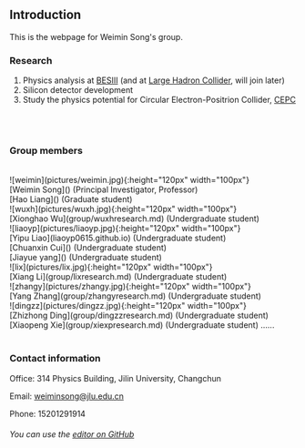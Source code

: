 ## Introduction

This is the webpage for Weimin Song's group.

### Research

1. Physics analysis at [BESIII](http://bes3.ihep.ac.cn) (and at [Large Hadron Collider](https://home.cern/science/accelerators/large-hadron-collider), will join later)
2. Silicon detector development
3. Study the physics potential for Circular Electron-Positrion Collider, [CEPC](CEPC.md)

</br>

</br>

### Group members
</br>
![weimin](pictures/weimin.jpg){:height="120px" width="100px"}
</br>
[Weimin Song]() (Principal Investigator, Professor)



</br>
[Hao Liang]() (Graduate student)



</br>
![wuxh](pictures/wuxh.jpg){:height="120px" width="100px"}
</br>
[Xionghao Wu](group/wuxhresearch.md) (Undergraduate student)



</br>
![liaoyp](pictures/liaoyp.jpg){:height="120px" width="100px"}
</br>
[Yipu Liao](liaoyp0615.github.io) (Undergraduate student)



</br>
[Chuanxin Cui]() (Undergraduate student)



</br>
[Jiayue yang]() (Undergraduate student)



</br>
![lix](pictures/lix.jpg){:height="120px" width="100px"}
</br>
[Xiang Li](group/lixresearch.md) (Undergraduate student)



</br>
![zhangy](pictures/zhangy.jpg){:height="120px" width="100px"}
</br>
[Yang Zhang](group/zhangyresearch.md) (Undergraduate student)



</br>
![dingzz](pictures/dingzz.jpg){:height="120px" width="100px"}
</br>
[Zhizhong Ding](group/dingzzresearch.md) (Undergraduate student)



</br>
[Xiaopeng Xie](group/xiexpresearch.md) (Undergraduate student)
......



</br>

</br>

### Contact information

Office: 314 Physics Building, Jilin University, Changchun

Email: weiminsong@jlu.edu.cn

Phone: 15201291914

###### You can use the [editor on GitHub](https://github.com/weiminsong/SONGGROUP.github.io/edit/master/README.md)
